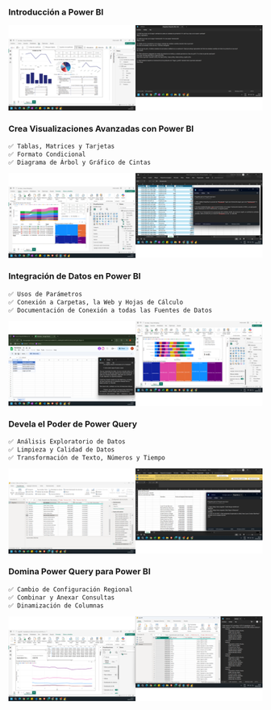 ### Introducción a Power BI

![alt text](imgs/image.png)

### Crea Visualizaciones Avanzadas con Power BI
    ✅ Tablas, Matrices y Tarjetas
    ✅ Formato Condicional
    ✅ Diagrama de Árbol y Gráfico de Cintas

![alt text](imgs/image2.png)

### Integración de Datos en Power BI
    ✅ Usos de Parámetros
    ✅ Conexión a Carpetas, la Web y Hojas de Cálculo
    ✅ Documentación de Conexión a todas las Fuentes de Datos

![alt text](imgs/image3.png)

### Devela el Poder de Power Query
    ✅ Análisis Exploratorio de Datos
    ✅ Limpieza y Calidad de Datos
    ✅ Transformación de Texto, Números y Tiempo
    
![alt text](imgs/image4.png)

### Domina Power Query para Power BI
    ✅ Cambio de Configuración Regional
    ✅ Combinar y Anexar Consultas
    ✅ Dinamización de Columnas

![alt text](imgs/image5.png)